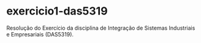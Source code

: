 # exercicio1-das5319
Resolução do Exercício da disciplina de Integração de Sistemas Industriais e Empresariais (DAS5319).
